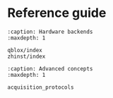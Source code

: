 # Reference guide

```{toctree}
:caption: Hardware backends
:maxdepth: 1

qblox/index
zhinst/index
```

```{toctree}
:caption: Advanced concepts
:maxdepth: 1

acquisition_protocols
```
